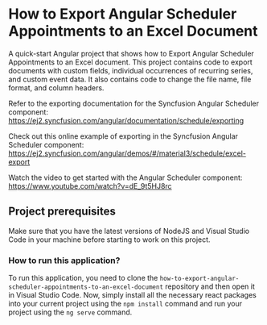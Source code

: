 # How to Export Angular Scheduler Appointments to an Excel Document

A quick-start Angular project that shows how to Export Angular Scheduler Appointments to an Excel document. This project contains code to export documents with custom fields, individual occurrences of recurring series, and custom event data. It also contains code to change the file name, file format, and column headers.

Refer to the exporting documentation for the Syncfusion Angular Scheduler component: 
https://ej2.syncfusion.com/angular/documentation/schedule/exporting 

Check out this online example of exporting in the Syncfusion Angular Scheduler component:
https://ej2.syncfusion.com/angular/demos/#/material3/schedule/excel-export

Watch the video to get started with the Angular Scheduler component:
https://www.youtube.com/watch?v=dE_9t5HJ8rc 

## Project prerequisites

Make sure that you have the latest versions of NodeJS and Visual Studio Code in your machine before starting to work on this project.

### How to run this application?

To run this application, you need to clone the `how-to-export-angular-scheduler-appointments-to-an-excel-document` repository and then open it in Visual Studio Code. Now, simply install all the necessary react packages into your current project using the `npm install` command and run your project using the `ng serve` command.
